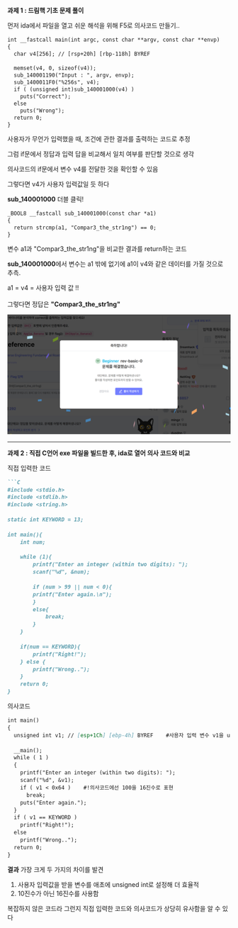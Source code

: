 **과제 1 : 드림핵 기초 문제 풀이**

먼저 ida에서 파일을 열고 쉬운 해석을 위해 F5로 의사코드 만들기..
```
int __fastcall main(int argc, const char **argv, const char **envp)
{
  char v4[256]; // [rsp+20h] [rbp-118h] BYREF

  memset(v4, 0, sizeof(v4));
  sub_140001190("Input : ", argv, envp);
  sub_1400011F0("%256s", v4);
  if ( (unsigned int)sub_140001000(v4) )
    puts("Correct");
  else
    puts("Wrong");
  return 0;
}
```
사용자가 무언가 입력했을 때, 조건에 관한 결과를 출력하는 코드로 추정


그럼 if문에서 정답과 입력 답을 비교해서 일치 여부를 판단할 것으로 생각

의사코드의 if문에서 변수 v4를 전달한 것을 확인할 수 있음

그렇다면 v4가 사용자 입력값일 듯 하다

**sub_140001000** 더블 클릭!


```
_BOOL8 __fastcall sub_140001000(const char *a1)
{
  return strcmp(a1, "Compar3_the_str1ng") == 0;
}
```
변수 a1과 "Compar3_the_str1ng"을 비교한 결과를 return하는 코드

**sub_140001000**에서 변수는 a1 밖에 없기에 a1이 v4와 같은 데이터를 가질 것으로 추측.

a1 = v4 = 사용자 입력 값 !!
<br>
<br>
그렇다면 정답은 **"Compar3_the_str1ng"**

![업로드 실패](https://github.com/ramm113/EVISION_8TH/blob/main/week3/%EB%93%9C%EB%A6%BC%ED%95%B5%20%EC%84%B1%EA%B3%B5%20%ED%99%94%EB%A9%B4.png)

---
**과제 2 : 직접 C언어 exe 파일을 빌드한 후, ida로 열어 의사 코드와 비교**

직접 입력한 코드
```markdown
```C
#include <stdio.h>
#include <stdlib.h>
#include <string.h>

static int KEYWORD = 13;

int main(){
    int num;

    while (1){
        printf("Enter an integer (within two digits): ");
        scanf("%d", &num);

        if (num > 99 || num < 0){
        printf("Enter again.\n");
        }
        else{
            break;
        }
    }

    if(num == KEYWORD){
        printf("Right!");
    } else {
        printf("Wrong..");
    }
    return 0;
}
```

의사코드
```markdown
int main()
{
  unsigned int v1; // [esp+1Ch] [ebp-4h] BYREF    #사용자 입력 변수 v1을 unsigned int로 선언해 0 미만을 고려할 필요 없음

  __main();
  while ( 1 )
  {
    printf("Enter an integer (within two digits): ");
    scanf("%d", &v1);
    if ( v1 < 0x64 )    #!의사코드에선 100을 16진수로 표현
      break;
    puts("Enter again.");
  }
  if ( v1 == KEYWORD )
    printf("Right!");
  else
    printf("Wrong..");
  return 0;
}
```
**결과**
가장 크게 두 가지의 차이를 발견
1. 사용자 입력값을 받을 변수를 애초에 unsigned int로 설정해 더 효율적
2. 10진수가 아닌 16진수를 사용함

복잡하지 않은 코드라 그런지 직접 입력한 코드와 의사코드가 상당히 유사함을 알 수 있다
